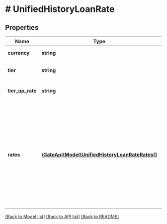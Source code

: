 # # UnifiedHistoryLoanRate

## Properties

Name | Type | Description | Notes
------------ | ------------- | ------------- | -------------
**currency** | **string** | Currency name. | [optional] 
**tier** | **string** | The VIP level of the floating rate required. | [optional] 
**tier_up_rate** | **string** | VIP level corresponding floating rate. | [optional] 
**rates** | [**\GateApi\Model\UnifiedHistoryLoanRateRates[]**](UnifiedHistoryLoanRateRates.md) | Historical interest rate information, one data per hour, the array size is determined by the page and limit parameters provided by the interface request parameters, sorted from recent to far in time | [optional] 

[[Back to Model list]](../../README.md#documentation-for-models) [[Back to API list]](../../README.md#documentation-for-api-endpoints) [[Back to README]](../../README.md)

